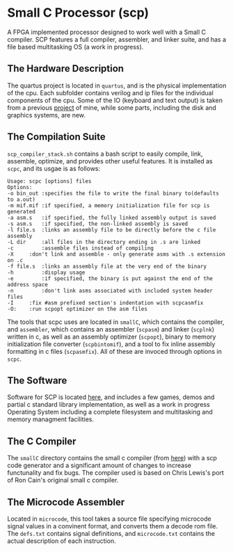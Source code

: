 # Small C Processor (scp)
A FPGA implemented processor designed to work well with a Small C compiler. SCP
features a full compiler, assembler, and linker suite, and has a file based
multitasking OS (a work in progress).

## The Hardware Description
The quartus project is located in `quartus`, and is the physical implementation
of the cpu. Each subfolder contains verilog and ip files for the individual
components of the cpu. Some of the IO (keyboard and text output) is taken from a
previous [project](https://github.com/edwardwawrzynek/comp16.git) of mine, while
some parts, including the disk and graphics systems, are new.

## The Compilation Suite
`scp_compiler_stack.sh` contains a bash script to easily compile, link, assemble,
optimize, and provides other useful features. It is installed as `scpc`, and its
usgae is as follows:
```
Usage: scpc [options] files
Options:
-o bin_out :specifies the file to write the final binary to(defaults to a.out)
-m mif.mif :if specified, a memory initialization file for scp is generated
-a asm.s   :if specified, the fully linked assembly output is saved
-s asm.s   :if specified, the non-linked assembly is saved
-l file.s  :links an assembly file to be directly before the c file assembly
-L dir     :all files in the directory ending in .s are linked
-c         :assemble files instead of compiling
-X	   :don't link and assemble - only generate asms with .s extension on .c
-f file.s  :links an assembly file at the very end of the binary
-h         :display usage
-e         :if specified, the binary is put against the end of the address space
-n         :don't link asms associated with included system header files
-I	   :fix #asm prefixed section's indentation with scpcasmfix
-O:	   :run scpopt optimizer on the asm files
```
The tools that scpc uses are located in `smallC`, which contains the compiler,
and `assembler`, which contains an assembler (`scpasm`) and linker (`scplnk`)
written in c, as well as an assembly optimizer (`scpopt`), binary to memory
initialization file converter (`scpbintomif`), and a tool to fix inline assembly
formatting in c files (`scpasmfix`). All of these are invoced through options in
`scpc`.

## The Software
Software for SCP is located [here](https://github.com/edwardwawrzynek/scp_software),
and includes a few games, demos and partial c standard library implementation, as
well as a work in progress Operating System including a complete filesystem and
multitasking and memory managment facilities.

## The C Compiler
The `smallC` directory contains the small c compiler
(from [here](https://github.com/ncb85/SmallC-85)) with a scp code generator and
a significant amount of changes to increase functunality and fix bugs. The
compiler used is based on Chris Lewis's port of Ron Cain's original small c
compiler.

## The Microcode Assembler
Located in `microcode`, this tool takes a source file specifying microcode
signal values in a convinent format, and converts them a decode rom file. The
`defs.txt` contains signal definitions, and `microcode.txt` contains the actual
description of each instruction.
